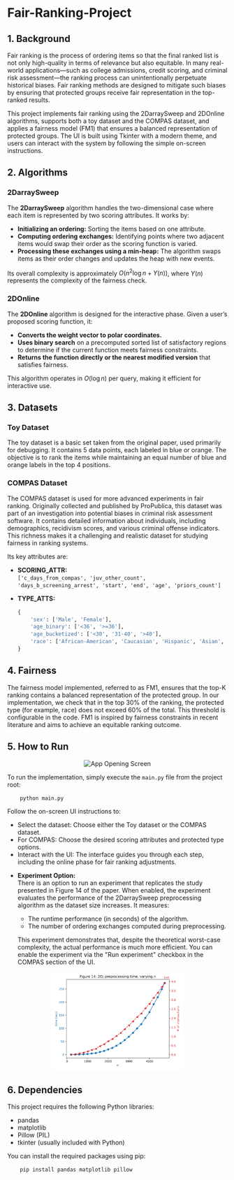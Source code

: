 # Fair-Ranking-Project

## 1. Background

Fair ranking is the process of ordering items so that the final ranked list is not only high-quality in terms of relevance but also equitable. In many real-world applications—such as college admissions, credit scoring, and criminal risk assessment—the ranking process can unintentionally perpetuate historical biases. Fair ranking methods are designed to mitigate such biases by ensuring that protected groups receive fair representation in the top-ranked results.

This project implements fair ranking using the 2DarraySweep and 2DOnline algorithms, supports both a toy dataset and the COMPAS dataset, and applies a fairness model (FM1) that ensures a balanced representation of protected groups. The UI is built using Tkinter with a modern theme, and users can interact with the system by following the simple on-screen instructions.
## 2. Algorithms

### 2DarraySweep

The **2DarraySweep** algorithm handles the two-dimensional case where each item is represented by two scoring attributes. It works by:
- **Initializing an ordering:** Sorting the items based on one attribute.
- **Computing ordering exchanges:** Identifying points where two adjacent items would swap their order as the scoring function is varied.
- **Processing these exchanges using a min-heap:** The algorithm swaps items as their order changes and updates the heap with new events.
  
Its overall complexity is approximately $O(n^2 \log n + \Upsilon(n))$, where $\Upsilon(n)$ represents the complexity of the fairness check.

### 2DOnline

The **2DOnline** algorithm is designed for the interactive phase. Given a user’s proposed scoring function, it:
- **Converts the weight vector to polar coordinates.**
- **Uses binary search** on a precomputed sorted list of satisfactory regions to determine if the current function meets fairness constraints.
- **Returns the function directly or the nearest modified version** that satisfies fairness.

This algorithm operates in $O(\log n)$ per query, making it efficient for interactive use.

## 3. Datasets

### Toy Dataset

The toy dataset is a basic set taken from the original paper, used primarily for debugging. It contains 5 data points, each labeled in blue or orange. The objective is to rank the items while maintaining an equal number of blue and orange labels in the top 4 positions.

### COMPAS Dataset

The COMPAS dataset is used for more advanced experiments in fair ranking. Originally collected and published by ProPublica, this dataset was part of an investigation into potential biases in criminal risk assessment software. It contains detailed information about individuals, including demographics, recidivism scores, and various criminal offense indicators. This richness makes it a challenging and realistic dataset for studying fairness in ranking systems.

Its key attributes are:

- **SCORING_ATTR:**  
  `['c_days_from_compas', 'juv_other_count', 'days_b_screening_arrest', 'start', 'end', 'age', 'priors_count']`
  
- **TYPE_ATTS:**  
  ```python
  {
      'sex': ['Male', 'Female'],
      'age_binary': ['<36', '>=36'],
      'age_bucketized': ['<30', '31-40', '>40'],
      'race': ['African-American', 'Caucasian', 'Hispanic', 'Asian', 'Native American', 'Other']
  }

## 4. Fairness
The fairness model implemented, referred to as FM1, ensures that the top-K ranking contains a balanced representation of the protected group. In our implementation, we check that in the top 30% of the ranking, the protected type (for example, race) does not exceed 60% of the total. This threshold is configurable in the code. FM1 is inspired by fairness constraints in recent literature and aims to achieve an equitable ranking outcome.

## 5. How to Run

<div align="center">
  <img src="helpers/app_opening_screen.png" alt="App Opening Screen" width="300">
</div>

To run the implementation, simply execute the `main.py` file from the project root:

```bash
    python main.py
```
  
Follow the on-screen UI instructions to:
* Select the dataset: Choose either the Toy dataset or the COMPAS dataset.
* For COMPAS: Choose the desired scoring attributes and protected type options.
* Interact with the UI: The interface guides you through each step, including the online phase for fair ranking adjustments.

- **Experiment Option:**  
  There is an option to run an experiment that replicates the study presented in Figure 14 of the paper. When enabled, the experiment evaluates the performance of the 2DarraySweep preprocessing algorithm as the dataset size increases. It measures:
  - The runtime performance (in seconds) of the algorithm.
  - The number of ordering exchanges computed during preprocessing.

  This experiment demonstrates that, despite the theoretical worst-case complexity, the actual performance is much more efficient. You can enable the experiment via the "Run experiment" checkbox in the COMPAS section of the UI.

<div align="center">
  <img src="outputs/time_inter_plot_copy.png" alt="App Opening Screen" width="300">
</div>

## 6. Dependencies
This project requires the following Python libraries:
* pandas
* matplotlib
* Pillow (PIL)
* tkinter (usually included with Python)

You can install the required packages using pip:
```bash
    pip install pandas matplotlib pillow
```

